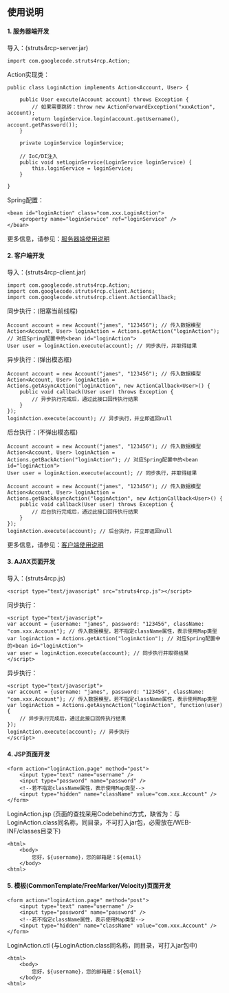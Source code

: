 ## 使用说明 ##
#### 1. 服务器端开发 ####
导入：(struts4rcp-server.jar)
```
import com.googlecode.struts4rcp.Action;
```
Action实现类：
```
public class LoginAction implements Action<Account, User> {

	public User execute(Account account) throws Exception {
		// 如果需要跳转：throw new ActionForwardException("xxxAction", account);
		return loginService.login(account.getUsername(), account.getPassword());
	}

	private LoginService loginService;

	// IoC/DI注入
	public void setLoginService(LoginService loginService) {
		this.loginService = loginService;
	}

}
```
Spring配置：
```
<bean id="loginAction" class="com.xxx.LoginAction">
	<property name="loginService" ref="loginService" />
</bean>
```
更多信息，请参见：[服务器端使用说明](http://code.google.com/p/struts4rcp/wiki/server)
#### 2. 客户端开发 ####
导入：(struts4rcp-client.jar)
```
import com.googlecode.struts4rcp.Action;
import com.googlecode.struts4rcp.client.Actions;
import com.googlecode.struts4rcp.client.ActionCallback;
```
同步执行：(阻塞当前线程)
```
Account account = new Account("james", "123456"); // 传入数据模型
Action<Account, User> loginAction = Actions.getAction("loginAction"); // 对应Spring配置中的<bean id="loginAction">
User user = loginAction.execute(account); // 同步执行，并取得结果
```
异步执行：(弹出模态框)
```
Account account = new Account("james", "123456"); // 传入数据模型
Action<Account, User> loginAction = Actions.getAsyncAction("loginAction", new ActionCallback<User>() {
    public void callback(User user) throws Exception {
        // 异步执行完成后，通过此接口回传执行结果
    }
});
loginAction.execute(account); // 异步执行，并立即返回null
```
后台执行：(不弹出模态框)
```
Account account = new Account("james", "123456"); // 传入数据模型
Action<Account, User> loginAction = Actions.getBackAction("loginAction"); // 对应Spring配置中的<bean id="loginAction">
User user = loginAction.execute(account); // 同步执行，并取得结果
```
```
Account account = new Account("james", "123456"); // 传入数据模型
Action<Account, User> loginAction = Actions.getBackAsyncAction("loginAction", new ActionCallback<User>() {
    public void callback(User user) throws Exception {
        // 后台执行完成后，通过此接口回传执行结果
    }
});
loginAction.execute(account); // 后台执行，并立即返回null
```
更多信息，请参见：[客户端使用说明](http://code.google.com/p/struts4rcp/wiki/client)
#### 3. AJAX页面开发 ####
导入：(struts4rcp.js)
```
<script type="text/javascript" src="struts4rcp.js"></script>
```
同步执行：
```
<script type="text/javascript">
var account = {username: "james", password: "123456", className: "com.xxx.Account"}; // 传入数据模型，若不指定className属性，表示使用Map类型
var loginAction = Actions.getAction("loginAction"); // 对应Spring配置中的<bean id="loginAction">
var user = loginAction.execute(account); // 同步执行并取得结果
</script>
```
异步执行：
```
<script type="text/javascript">
var account = {username: "james", password: "123456", className: "com.xxx.Account"}; // 传入数据模型，若不指定className属性，表示使用Map类型
var loginAction = Actions.getAsyncAction("loginAction", function(user) {
    // 异步执行完成后，通过此接口回传执行结果
});
loginAction.execute(account); // 异步执行
</script>
```
#### 4. JSP页面开发 ####
```
<form action="loginAction.page" method="post">
    <input type="text" name="username" />
    <input type="password" name="password" />
    <!--若不指定className属性，表示使用Map类型-->
    <input type="hidden" name="className" value="com.xxx.Account" />
</form>
```
LoginAction.jsp (页面的查找采用Codebehind方式，缺省为：与LoginAction.class同名称，同目录，不可打入jar包，必需放在/WEB-INF/classes目录下)
```
<html>
    <body>
        您好，${username}，您的邮箱是：${email}
    </body>
<html>
```
#### 5. 模板(CommonTemplate/FreeMarker/Velocity)页面开发 ####
```
<form action="loginAction.page" method="post">
    <input type="text" name="username" />
    <input type="password" name="password" />
    <!--若不指定className属性，表示使用Map类型-->
    <input type="hidden" name="className" value="com.xxx.Account" />
</form>
```
LoginAction.ctl (与LoginAction.class同名称，同目录，可打入jar包中)
```
<html>
    <body>
        您好，${username}，您的邮箱是：${email}
    </body>
<html>
```